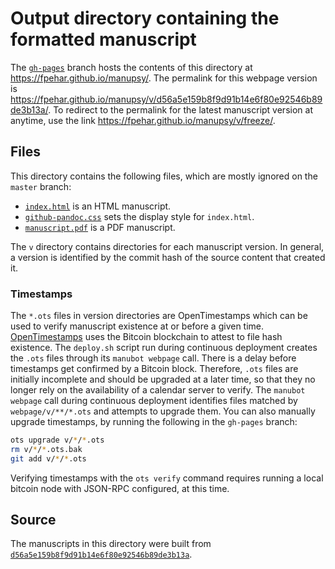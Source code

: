 # Output directory containing the formatted manuscript

The [`gh-pages`](https://github.com/fpehar/manupsy/tree/gh-pages) branch hosts the contents of this directory at https://fpehar.github.io/manupsy/.
The permalink for this webpage version is https://fpehar.github.io/manupsy/v/d56a5e159b8f9d91b14e6f80e92546b89de3b13a/.
To redirect to the permalink for the latest manuscript version at anytime, use the link https://fpehar.github.io/manupsy/v/freeze/.

## Files

This directory contains the following files, which are mostly ignored on the `master` branch:

+ [`index.html`](index.html) is an HTML manuscript.
+ [`github-pandoc.css`](github-pandoc.css) sets the display style for `index.html`.
+ [`manuscript.pdf`](manuscript.pdf) is a PDF manuscript.

The `v` directory contains directories for each manuscript version.
In general, a version is identified by the commit hash of the source content that created it.

### Timestamps

The `*.ots` files in version directories are OpenTimestamps which can be used to verify manuscript existence at or before a given time.
[OpenTimestamps](https://opentimestamps.org/) uses the Bitcoin blockchain to attest to file hash existence.
The `deploy.sh` script run during continuous deployment creates the `.ots` files through its `manubot webpage` call.
There is a delay before timestamps get confirmed by a Bitcoin block.
Therefore, `.ots` files are initially incomplete and should be upgraded at a later time, so that they no longer rely on the availability of a calendar server to verify.
The `manubot webpage` call during continuous deployment identifies files matched by `webpage/v/**/*.ots` and attempts to upgrade them.
You can also manually upgrade timestamps, by running the following in the `gh-pages` branch:

```sh
ots upgrade v/*/*.ots
rm v/*/*.ots.bak
git add v/*/*.ots
```

Verifying timestamps with the `ots verify` command requires running a local bitcoin node with JSON-RPC configured, at this time.

## Source

The manuscripts in this directory were built from
[`d56a5e159b8f9d91b14e6f80e92546b89de3b13a`](https://github.com/fpehar/manupsy/commit/d56a5e159b8f9d91b14e6f80e92546b89de3b13a).
